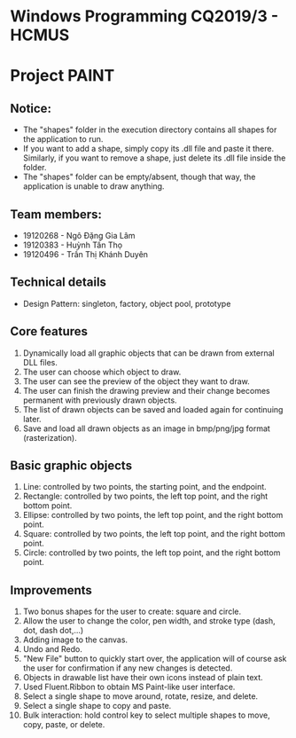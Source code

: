# Windows Programming CQ2019/3 - HCMUS
# Project PAINT

## Notice:
- The "shapes" folder in the execution directory contains all shapes for the application to run. 
- If you want to add a shape, simply copy its .dll file and paste it there. Similarly, if you want to remove a shape, just delete its .dll file inside the folder.
- The "shapes" folder can be empty/absent, though that way, the application is unable to draw anything.

## Team members:
- 19120268 - Ngô Đặng Gia Lâm
- 19120383 - Huỳnh Tấn Thọ
- 19120496 - Trần Thị Khánh Duyên

## Technical details
- Design Pattern: singleton, factory, object pool, prototype

## Core features
1. Dynamically load all graphic objects that can be drawn from external DLL files.
2. The user can choose which object to draw.
3. The user can see the preview of the object they want to draw.
4. The user can finish the drawing preview and their change becomes permanent with previously drawn objects.
5. The list of drawn objects can be saved and loaded again for continuing later.
6. Save and load all drawn objects as an image in bmp/png/jpg format (rasterization).

## Basic graphic objects
1. Line: controlled by two points, the starting point, and the endpoint.
2. Rectangle: controlled by two points, the left top point, and the right bottom point.
3. Ellipse: controlled by two points, the left top point, and the right bottom point.
4. Square: controlled by two points, the left top point, and the right bottom point.
5. Circle: controlled by two points, the left top point, and the right bottom point.

## Improvements
1. Two bonus shapes for the user to create: square and circle.
2. Allow the user to change the color, pen width, and stroke type (dash, dot, dash dot,...)
3. Adding image to the canvas.
4. Undo and Redo.
5. "New File" button to quickly start over, the application will of course ask the user for confirmation if any new changes is detected.
6. Objects in drawable list have their own icons instead of plain text.
7. Used Fluent.Ribbon to obtain MS Paint-like user interface.
8. Select a single shape to move around, rotate, resize, and delete.
9. Select a single shape to copy and paste.
10. Bulk interaction: hold control key to select multiple shapes to move, copy, paste, or delete.

